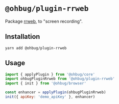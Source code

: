 # `@ohbug/plugin-rrweb`

Package [rrweb](https://github.com/rrweb-io/rrweb), to "screen recording".

## Installation

```
yarn add @ohbug/plugin-rrweb
```

## Usage

```javascript
import { applyPlugin } from '@ohbug/core'
import ohbugPluginRrweb from '@ohbug/plugin-rrweb'
import { init } from '@ohbug/browser'

const enhancer = applyPlugin(ohbugPluginRrweb)
init({ apiKey: 'demo_apiKey' }, enhancer)
```

